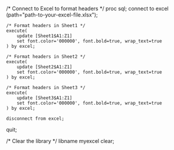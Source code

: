 /* Connect to Excel to format headers */
proc sql;
    connect to excel (path="path-to-your-excel-file.xlsx");

    /* Format headers in Sheet1 */
    execute(
        update [Sheet1$A1:Z1]
        set font.color='000000', font.bold=true, wrap_text=true
    ) by excel;

    /* Format headers in Sheet2 */
    execute(
        update [Sheet2$A1:Z1]
        set font.color='000000', font.bold=true, wrap_text=true
    ) by excel;

    /* Format headers in Sheet3 */
    execute(
        update [Sheet3$A1:Z1]
        set font.color='000000', font.bold=true, wrap_text=true
    ) by excel;

    disconnect from excel;
quit;

/* Clear the library */
libname myexcel clear;
